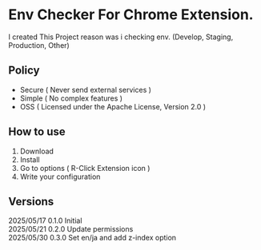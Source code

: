 # Env Checker For Chrome Extension.

I created This Project reason was i checking env. (Develop, Staging, Production, Other)

## Policy

* Secure ( Never send external services )
* Simple ( No complex features )
* OSS ( Licensed under the Apache License, Version 2.0 )

## How to use

1. Download
1. Install
1. Go to options ( R-Click Extension icon )
1. Write your configuration

## Versions

2025/05/17 0.1.0 Initial  
2025/05/21 0.2.0 Update permissions  
2025/05/30 0.3.0 Set en/ja and add z-index option
